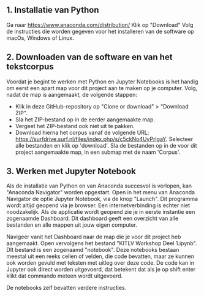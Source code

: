 ## 1. Installatie van Python

Ga naar https://www.anaconda.com/distribution/
Klik op "Download"
Volg de instructies die worden gegeven voor het installeren van de software op macOs, Windows of Linux.

## 2. Downloaden van de software en van het tekstcorpus

Voordat je begint te werken met Python en Jupyter Notebooks is het handig om eerst een apart map voor dit project aan te maken op je computer. Volg, nadat de map is aangemaakt, de volgende stappen:

* Klik in deze GitHub-repository op "Clone or download" > "Download ZIP".
* Sla het ZIP-bestand op in de eerder aangemaakte map.
* Vergeet het ZIP-bestand ook niet uit te pakken.
* Download hierna het corpus vanaf de volgende URL: https://surfdrive.surf.nl/files/index.php/s/c5ckNo4UyPrlgaY. Selecteer alle bestanden en klik op 'download'. Sla de bestanden op in de voor dit project aangemaakte map, in een submap met de naam 'Corpus'.

## 3. Werken met Jupyter Notebook

Als de installatie van Python en van Anaconda succesvol is verlopen, kan "Anaconda Navigator" worden opgestart. Open in het menu van Anaconda Navigator de optie Jupyter Notebook, via de knop "Launch". Dit programma wordt altijd geopend via je browser. Een internetverbinding is echter niet noodzakelijk. Als de applicatie wordt geopend zie je in eerste instantie een zogenaamde Dashboard. Dit dashboard geeft een overzicht van alle bestanden en alle mappen uit jouw eigen computer.

Navigeer vanit het Dashboard naar de map die je voor dit project heb aangemaakt. Open vervolgens het bestand "KITLV Workshop Deel 1.ipynb". DIt bestand is een zogenaamd "notebook". Deze notebooks bestaan meestal uit een reeks cellen of velden, die code bevatten, maar ze kunnen ook worden gevuld met teksten met uitleg over deze code. De code kan in Jupyter ook direct worden uitgevoerd, dat betekent dat als je op shift enter klikt dat commando meteen wordt uitgevoerd.

De notebooks zelf bevatten verdere instructies.
